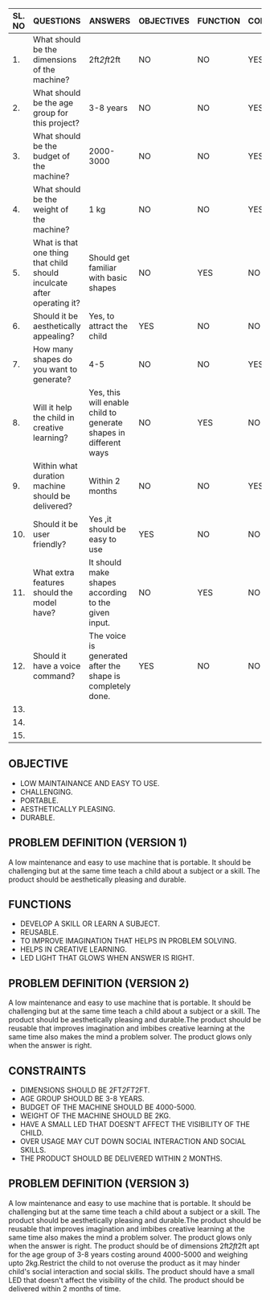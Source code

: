 |SL. NO|QUESTIONS|ANSWERS|OBJECTIVES|FUNCTION|CONSTRAINT|
|------|---------|-------|----------|--------|----------|
|1.|What should be the dimensions of the machine?|2ft*2ft*2ft|NO|NO|YES|
|2.|What should be the age group for this project?|3-8 years|NO|NO|YES|
|3.|What should be the budget of the machine?|2000-3000|NO|NO|YES|
|4.|What should be the weight of the machine?| 1 kg |NO|NO|YES|
|5.|What is that one thing that child should inculcate after operating it?|Should get familiar with basic shapes |NO|YES|NO|
|6.|Should it be aesthetically appealing?|Yes, to attract the child |YES|NO|NO|
|7.|How many shapes do you want to generate?|4-5|NO|NO|YES|
|8.|Will it help the child in creative learning?|Yes, this will enable child to generate shapes in different ways |NO|YES|NO| 
|9.| Within what duration machine should be delivered?|Within 2 months |NO|NO|YES|
|10.| Should it be user friendly?|Yes ,it should be easy to use |YES|NO|NO|
|11.| What extra features should the model have?|It should make shapes according to the given input. |NO|YES|NO| 
|12.| Should it have a voice command?|The voice is generated after the shape is completely done. |YES|NO|NO|
|13.| 
|14.|
|15.|



## **OBJECTIVE**
* LOW MAINTAINANCE AND EASY TO USE.
* CHALLENGING.
* PORTABLE.
* AESTHETICALLY PLEASING.
* DURABLE.


## **PROBLEM DEFINITION (VERSION 1)**
A low maintenance and easy to use machine that is portable. It should be challenging but at the same time teach a child about a subject or a skill. The product should be aesthetically pleasing and durable.

## **FUNCTIONS**
* DEVELOP A SKILL OR LEARN A SUBJECT.
* REUSABLE.
* TO IMPROVE IMAGINATION THAT HELPS IN PROBLEM SOLVING.
* HELPS IN CREATIVE LEARNING.
* LED LIGHT THAT GLOWS WHEN ANSWER IS RIGHT.

## **PROBLEM DEFINITION (VERSION 2)**
A low maintenance and easy to use machine that is portable. It should be challenging but at the same time teach a child about a subject or a skill. The product should be aesthetically pleasing and durable.The product should be reusable that improves imagination and imbibes creative learning at the same time also makes the mind a problem solver. The product glows only when the answer is right.

## **CONSTRAINTS**
* DIMENSIONS SHOULD BE 2FT*2FT*2FT.
* AGE GROUP SHOULD BE 3-8 YEARS.
* BUDGET OF THE MACHINE SHOULD BE 4000-5000.
* WEIGHT OF THE MACHINE SHOULD BE 2KG.
* HAVE A SMALL LED THAT DOESN'T AFFECT THE VISIBILITY OF THE CHILD.
* OVER USAGE MAY CUT DOWN SOCIAL INTERACTION AND SOCIAL SKILLS.
* THE PRODUCT SHOULD BE DELIVERED WITHIN 2 MONTHS.

## **PROBLEM DEFINITION (VERSION 3)**
A low maintenance and easy to use machine that is portable. It should be challenging but at the same time teach a child about a subject or a skill. The product should be aesthetically pleasing and durable.The product should be reusable that improves imagination and imbibes creative learning at the same time also makes the mind a problem solver. The product glows only when the answer is right. The product should be of dimensions 2ft*2ft*2ft apt for the age group of 3-8 years costing around 4000-5000 and weighing upto 2kg.Restrict the child to not overuse the product as it may hinder child's social interaction and social skills. The product should have a small LED that doesn't affect the visibility of the child. The product should be delivered within 2 months of time.









